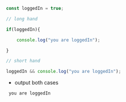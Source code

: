 
```javaScript
const loggedIn = true;

// long hand

if(loggedIn){

    console.log("you are loggedIn");

}

// short hand

loggedIn && console.log("you are loggedIn");
```


- output both cases

`` you are loggedIn``
